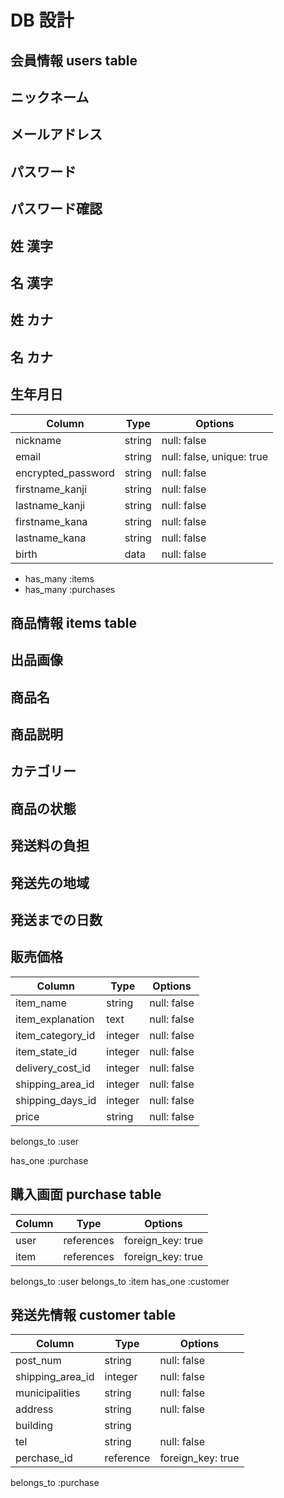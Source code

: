 # DB 設計

## 会員情報 users table

## ニックネーム
## メールアドレス
## パスワード
## パスワード確認
## 姓 漢字
## 名 漢字
## 姓 カナ
## 名 カナ
## 生年月日

| Column                         | Type                | Options                 |
|------------------------------- |---------------------|-------------------------|
| nickname                       | string              | null: false             | 
| email                          | string              | null: false, unique: true |
| encrypted_password             | string              | null: false             |
| firstname_kanji                | string              | null: false             |
| lastname_kanji                 | string              | null: false             |
| firstname_kana                 | string              | null: false             |
| lastname_kana                  | string              | null: false             |
| birth                          | data                | null: false             |

* has_many :items
* has_many :purchases

## 商品情報 items table
## 出品画像
## 商品名
## 商品説明
## カテゴリー
## 商品の状態
## 発送料の負担
## 発送先の地域
## 発送までの日数
## 販売価格


| Column                         | Type                | Options                 |
|------------------------------- |---------------------|-------------------------|
| item_name                      | string              | null: false            |
| item_explanation               | text                | null: false            |
| item_category_id               | integer             | null: false            |
| item_state_id                  | integer             | null: false            |
| delivery_cost_id               | integer             | null: false            |
| shipping_area_id               | integer             | null: false            |
| shipping_days_id               | integer             | null: false            |
| price                          | string              | null: false            |

belongs_to :user

has_one :purchase

## 購入画面 purchase table

| Column                         | Type                | Options                 |
|------------------------------- |---------------------|-------------------------|
| user                           | references          | foreign_key: true       | 
| item                           | references          | foreign_key: true       | 

belongs_to :user
belongs_to :item
has_one :customer


## 発送先情報  customer table

| Column                         | Type                | Options                 |
|------------------------------- |---------------------|-------------------------|
| post_num                       | string              | null: false            | 
| shipping_area_id               | integer             | null: false            |
| municipalities                 | string              | null: false            |
| address                        | string              | null: false            |
| building                       | string              |                         |
| tel                            | string              | null: false             |
| perchase_id                    | reference           | foreign_key: true       |

belongs_to :purchase





